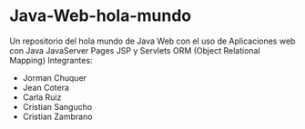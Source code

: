 # Java-Web-hola-mundo
Un repositorio del hola mundo de Java Web con el uso de Aplicaciones web con Java JavaServer Pages JSP y Servlets ORM (Object Relational Mapping)
Integrantes:
- Jorman Chuquer
- Jean Cotera
- Carla Ruiz
- Cristian Sangucho
- Cristian Zambrano
